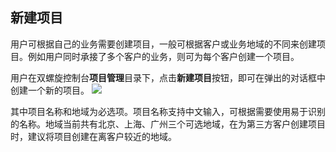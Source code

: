 ## 新建项目 ##
用户可根据自己的业务需要创建项目，一般可根据客户或业务地域的不同来创建项目。例如用户同时承接了多个客户的业务，则可为每个客户创建一个项目。

用户在双螺旋控制台**项目管理**目录下，点击**新建项目**按钮，即可在弹出的对话框中创建一个新的项目。
![](https://mc.qcloudimg.com/static/img/69906fd3b70de5de18bca63109322184/image.png)

其中项目名称和地域为必选项。项目名称支持中文输入，可根据需要使用易于识别的名称。地域当前共有北京、上海、广州三个可选地域，在为第三方客户创建项目时，建议将项目创建在离客户较近的地域。
